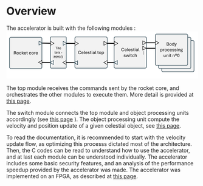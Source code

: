 # Overview

The accelerator is built with the following modules : 
![The celestial accelerator](../assets/image.png)


The top module receives the commands sent by the rocket core, and orchestrates the other modules to execute them. More detail is provided at [this page](celestial-top-module.md).

The switch module connects the top module and object processing units accordingly (see [this page](switch-module.md) ). The object processing unit compute the velocity and position update of a given celestial object, see [this page](object-processing-unit.md).

To read the documentation, it is recommended to start with the velocity update flow, as optimizing this processs dictated most of the architecture. Then, the C codes can be read to understand how to use the accelerator, and at last each module can be understood individually. The accelerator includes some basic security features, and an analysis of the performance speedup provided by the accelerator was made. The accelerator was implemented on an FPGA, as described at [this page](../FPGA.md).